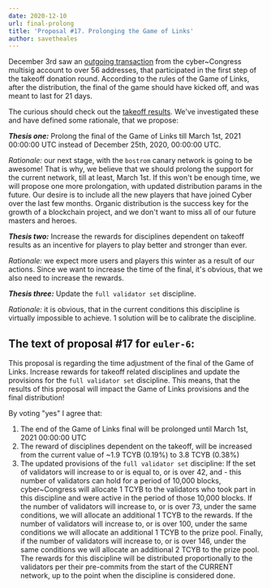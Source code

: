 ```yaml
---
date: 2020-12-10
url: final-prolong
title: 'Proposal #17. Prolonging the Game of Links'
author: savetheales
---
```


December 3rd saw an [outgoing transaction](https://cyber.page/network/euler/tx/21E2702B7A2A9754CA3770EB69D3740513A6C3C3D9F71F922E37C25CB6F0DB57) from the cyber\~Congress multisig account to over 56 addresses, that participated in the first step of the takeoff donation round. According to the rules of the Game of Links, after the distribution, the final of the game should have kicked off, and was meant to last for 21 days.

The curious should check out the [takeoff results](https://cybercongress.ai/takeoff-results/). We've investigated these and have defined some rationale, that we propose:

***Thesis one:***
Prolong the final of the Game of Links till March 1st, 2021 00:00:00 UTC instead of December 25th, 2020, 00:00:00 UTC.

*Rationale:* our next stage, with the `bostrom` canary network is going to be awesome! That is why, we believe that we should prolong the support for the current network, till at least, March 1st. If this won't be enough time, we will propose one more prolongation, with updated distribution params in the future. Our desire is to include all the new players that have joined Cyber over the last few months. Organic distribution is the success key for the growth of a blockchain project, and we don't want to miss all of our future masters and heroes.

***Thesis two:***
Increase the rewards for disciplines dependent on takeoff results as an incentive for players to play better and stronger than ever.

*Rationale:* we expect more users and players this winter as a result of our actions. Since we want to increase the time of the final, it's obvious, that we also need to increase the rewards.

***Thesis three:***
Update the `full validator set` discipline.

*Rationale:* it is obvious, that in the current conditions this discipline is virtually impossible to achieve. 1 solution will be to calibrate the discipline.

## The text of proposal #17 for `euler-6`:

This proposal is regarding the time adjustment of the final of the Game of Links. Increase rewards for takeoff related disciplines and update the provisions for the `full validator set` discipline. This means, that the results of this proposal will impact the Game of Links provisions and the final distribution!

By voting "yes" I agree that:

1. The end of the Game of Links final will be prolonged until March 1st, 2021 00:00:00 UTC
2. The reward of disciplines dependent on the takeoff, will be increased from the current value of ~1.9 TCYB (0.19%) to 3.8 TCYB (0.38%)
3. The updated provisions of the `full validator set` discipline:
If the set of validators will increase to or is equal to, or is over 42, and - this number of validators can hold for a period of 10,000 blocks, cyber~Congress will allocate 1 TCYB to the validators who took part in this discipline and were active in the period of those 10,000 blocks. If the number of validators will increase to, or is over 73, under the same conditions, we will allocate an additional 1 TCYB to the rewards. If the number of validators will increase to, or is over 100, under the same conditions we will allocate an additional 1 TCYB to the prize pool. Finally, if the number of validators will increase to, or is over 146, under the same conditions we will allocate an additional 2 TCYB to the prize pool. The rewards for this discipline will be distributed proportionally to the validators per their pre-commits from the start of the CURRENT network, up to the point when the discipline is considered done.
